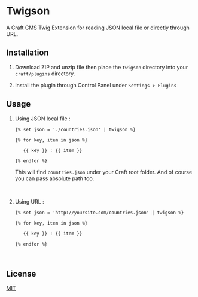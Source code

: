 # Twigson

A Craft CMS Twig Extension for reading JSON local file or directly through URL.



## Installation
1. Download ZIP and unzip file then place the `twigson` directory into your `craft/plugins` directory.

2. Install the plugin through Control Panel under `Settings > Plugins`


## Usage

1. Using JSON local file :

   ```twig
   {% set json = './countries.json' | twigson %}

   {% for key, item in json %}

      {{ key }} : {{ item }}
      
   {% endfor %}
   ```

   This will find `countries.json` under your Craft root folder. And of course you can pass absolute path too.  

   ​

2. Using URL :

   ```twig
   {% set json = 'http://yoursite.com/countries.json' | twigson %}

   {% for key, item in json %}

      {{ key }} : {{ item }}
      
   {% endfor %}
   ```

   ​



## License

[MIT](LICENSE)
